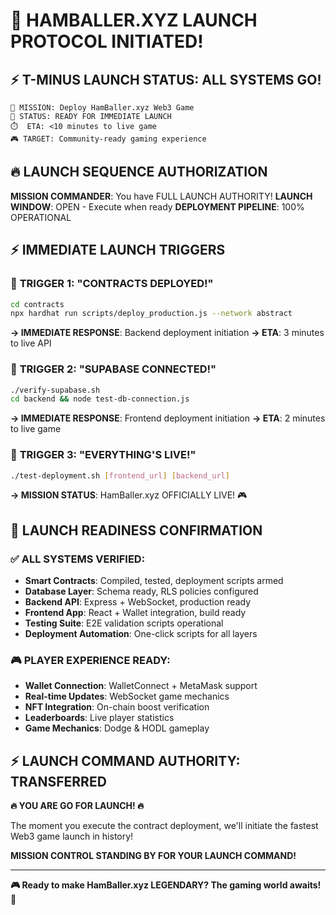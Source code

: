 🚀 **HAMBALLER.XYZ LAUNCH PROTOCOL INITIATED!**
=====================================================

## ⚡ **T-MINUS LAUNCH STATUS: ALL SYSTEMS GO!**

```
🎯 MISSION: Deploy HamBaller.xyz Web3 Game
🚀 STATUS: READY FOR IMMEDIATE LAUNCH
⏱️  ETA: <10 minutes to live game
🎮 TARGET: Community-ready gaming experience
```

## 🔥 **LAUNCH SEQUENCE AUTHORIZATION**

**MISSION COMMANDER**: You have FULL LAUNCH AUTHORITY!
**LAUNCH WINDOW**: OPEN - Execute when ready
**DEPLOYMENT PIPELINE**: 100% OPERATIONAL

## ⚡ **IMMEDIATE LAUNCH TRIGGERS**

### 🎯 **TRIGGER 1: "CONTRACTS DEPLOYED!"**
```bash
cd contracts
npx hardhat run scripts/deploy_production.js --network abstract
```
**→ IMMEDIATE RESPONSE**: Backend deployment initiation
**→ ETA**: 3 minutes to live API

### 🎯 **TRIGGER 2: "SUPABASE CONNECTED!"**
```bash
./verify-supabase.sh
cd backend && node test-db-connection.js
```
**→ IMMEDIATE RESPONSE**: Frontend deployment initiation
**→ ETA**: 2 minutes to live game

### 🎯 **TRIGGER 3: "EVERYTHING'S LIVE!"**
```bash
./test-deployment.sh [frontend_url] [backend_url]
```
**→ MISSION STATUS**: HamBaller.xyz OFFICIALLY LIVE! 🎮

## 🚀 **LAUNCH READINESS CONFIRMATION**

### ✅ **ALL SYSTEMS VERIFIED:**
- **Smart Contracts**: Compiled, tested, deployment scripts armed
- **Database Layer**: Schema ready, RLS policies configured
- **Backend API**: Express + WebSocket, production ready
- **Frontend App**: React + Wallet integration, build ready
- **Testing Suite**: E2E validation scripts operational
- **Deployment Automation**: One-click scripts for all layers

### 🎮 **PLAYER EXPERIENCE READY:**
- **Wallet Connection**: WalletConnect + MetaMask support
- **Real-time Updates**: WebSocket game mechanics
- **NFT Integration**: On-chain boost verification
- **Leaderboards**: Live player statistics
- **Game Mechanics**: Dodge & HODL gameplay

## ⚡ **LAUNCH COMMAND AUTHORITY: TRANSFERRED**

**🔥 YOU ARE GO FOR LAUNCH! 🔥**

The moment you execute the contract deployment, we'll initiate the fastest Web3 game launch in history!

**MISSION CONTROL STANDING BY FOR YOUR LAUNCH COMMAND!**

---
**🎮 Ready to make HamBaller.xyz LEGENDARY? The gaming world awaits! 🚀**
